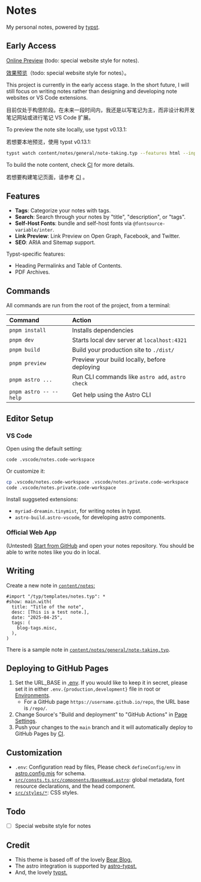 # Notes

My personal notes, powered by [typst](https://github.com/typst/typst).

## Early Access

[Online Preview](https://myriad-dreamin.github.io/notes/) (todo: special website style for notes).

[效果预览](https://myriad-dreamin.github.io/notes/)（todo: special website style for notes）。

This project is currently in the early access stage. In the short future, I will still focus on writing notes rather than designing and developing note websites or VS Code extensions.

目前仅处于构思阶段。在未来一段时间内，我还是以写笔记为主，而非设计和开发笔记网站或进行笔记 VS Code 扩展。

To preview the note site locally, use typst v0.13.1:

若想要本地预览，使用 typst v0.13.1:

```bash
typst watch content/notes/general/note-taking.typ --features html --input x-target=html --input x-preview="{}" --root . dist/test.html
```

To build the note content, check [CI](.github/workflows/gh-pages.yml) for more details.

若想要构建笔记页面，请参考 [CI](.github/workflows/gh-pages.yml) 。

## Features

- **Tags**: Categorize your notes with tags.
- **Search**: Search through your notes by "title", "description", or "tags".
- **Self-Host Fonts**: bundle and self-host fonts via `@fontsource-variable/inter`.
- **Link Preview**: Link Preview on Open Graph, Facebook, and Twitter.
- **SEO**: ARIA and Sitemap support.

Typst-specific features:

- Heading Permalinks and Table of Contents.
- PDF Archives.

## Commands

All commands are run from the root of the project, from a terminal:

| Command                | Action                                           |
| :--------------------- | :----------------------------------------------- |
| `pnpm install`         | Installs dependencies                            |
| `pnpm dev`             | Starts local dev server at `localhost:4321`      |
| `pnpm build`           | Build your production site to `./dist/`          |
| `pnpm preview`         | Preview your build locally, before deploying     |
| `pnpm astro ...`       | Run CLI commands like `astro add`, `astro check` |
| `pnpm astro -- --help` | Get help using the Astro CLI                     |

## Editor Setup

### VS Code

Open using the default setting:

```bash
code .vscode/notes.code-workspace
```

Or customize it:

```bash
cp .vscode/notes.code-workspace .vscode/notes.private.code-workspace
code .vscode/notes.private.code-workspace
```

Install suggseted extensions:

- `myriad-dreamin.tinymist`, for writing notes in typst.
- `astro-build.astro-vscode`, for developing astro components.

### Official Web App

(Untested) [Start from GitHub](https://typst.app/) and open your notes repository. You should be able to write notes like you do in local.

## Writing

Create a new note in [`content/notes`:](./content/notes/)

```typ
#import "/typ/templates/notes.typ": *
#show: main.with(
  title: "Title of the note",
  desc: [This is a test note.],
  date: "2025-04-25",
  tags: (
    blog-tags.misc,
  ),
)
```

There is a sample note in [`content/notes/general/note-taking.typ`](content/notes/general/note-taking.typ).

## Deploying to GitHub Pages

1. Set the URL_BASE in [.env](./.env). If you would like to keep it in secret, please set it in either `.env.{production,development}` file in root or [Environments](../../settings/environments).
   - For a GitHub page `https://username.github.io/repo`, the URL base is `/repo/`.
1. Change Source's "Build and deployment" to "GitHub Actions" in [Page Settings](../../settings/pages).
1. Push your changes to the `main` branch and it will automatically deploy to GitHub Pages by [CI](.github/workflows/gh-pages.yml).

## Customization

- `.env`: Configuration read by files, Please check `defineConfig/env` in [astro.config.mjs](astro.config.mjs) for schema.
- [`src/consts.ts`](./src/consts.ts),[`src/components/BaseHead.astro`](./src/components/BaseHead.astro): global metadata, font resource declarations, and the head component.
- [`src/styles/*`](src/styles/): CSS styles.

## Todo

- [ ] Special website style for notes

## Credit

- This theme is based off of the lovely [Bear Blog.](https://github.com/HermanMartinus/bearblog/)
- The astro integration is supported by [astro-typst.](https://github.com/overflowcat/astro-typst)
- And, the lovely [typst.](https://github.com/typst/typst)
